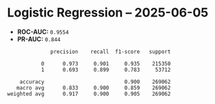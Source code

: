 # Logistic Regression – 2025-06-05

* **ROC-AUC:** `0.9554`
* **PR-AUC:**  `0.844`

```text
              precision    recall  f1-score   support

           0      0.973     0.901     0.935    215350
           1      0.693     0.899     0.783     53712

    accuracy                          0.900    269062
   macro avg      0.833     0.900     0.859    269062
weighted avg      0.917     0.900     0.905    269062

```